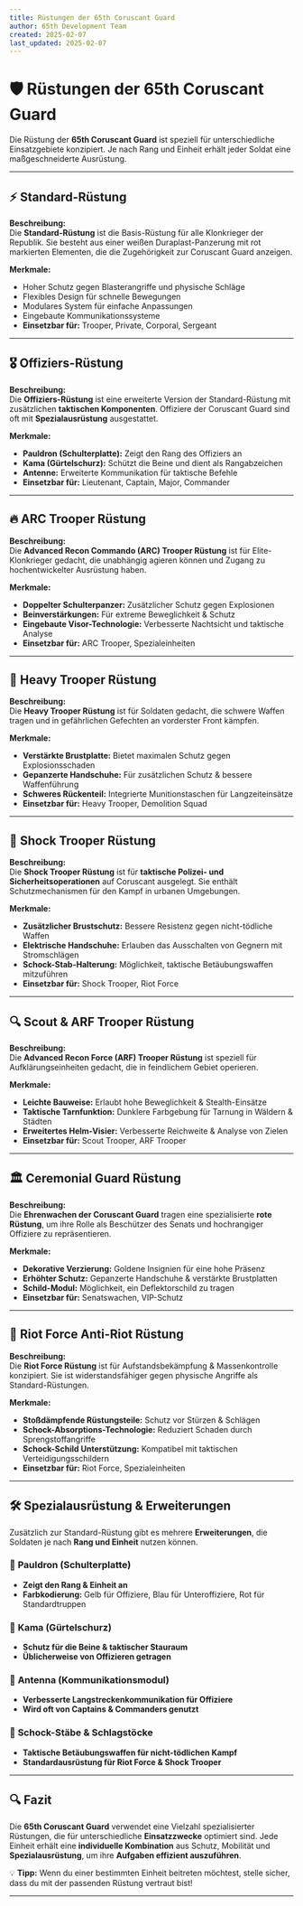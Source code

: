 ```yaml
---
title: Rüstungen der 65th Coruscant Guard
author: 65th Development Team
created: 2025-02-07
last_updated: 2025-02-07
---
```


# 🛡 Rüstungen der 65th Coruscant Guard

Die Rüstung der **65th Coruscant Guard** ist speziell für unterschiedliche Einsatzgebiete konzipiert. Je nach Rang und Einheit erhält jeder Soldat eine maßgeschneiderte Ausrüstung.

---

## ⚡ **Standard-Rüstung**
**Beschreibung:**  
Die **Standard-Rüstung** ist die Basis-Rüstung für alle Klonkrieger der Republik. Sie besteht aus einer weißen Duraplast-Panzerung mit rot markierten Elementen, die die Zugehörigkeit zur Coruscant Guard anzeigen.

**Merkmale:**
- Hoher Schutz gegen Blasterangriffe und physische Schläge
- Flexibles Design für schnelle Bewegungen
- Modulares System für einfache Anpassungen
- Eingebaute Kommunikationssysteme
- **Einsetzbar für:** Trooper, Private, Corporal, Sergeant

---

## 🎖 **Offiziers-Rüstung**
**Beschreibung:**  
Die **Offiziers-Rüstung** ist eine erweiterte Version der Standard-Rüstung mit zusätzlichen **taktischen Komponenten**. Offiziere der Coruscant Guard sind oft mit **Spezialausrüstung** ausgestattet.

**Merkmale:**
- **Pauldron (Schulterplatte):** Zeigt den Rang des Offiziers an
- **Kama (Gürtelschurz):** Schützt die Beine und dient als Rangabzeichen
- **Antenne:** Erweiterte Kommunikation für taktische Befehle
- **Einsetzbar für:** Lieutenant, Captain, Major, Commander

---

## 🔥 **ARC Trooper Rüstung**
**Beschreibung:**  
Die **Advanced Recon Commando (ARC) Trooper Rüstung** ist für Elite-Klonkrieger gedacht, die unabhängig agieren können und Zugang zu hochentwickelter Ausrüstung haben.

**Merkmale:**
- **Doppelter Schulterpanzer:** Zusätzlicher Schutz gegen Explosionen
- **Beinverstärkungen:** Für extreme Beweglichkeit & Schutz
- **Eingebaute Visor-Technologie:** Verbesserte Nachtsicht und taktische Analyse
- **Einsetzbar für:** ARC Trooper, Spezialeinheiten

---

## 💪 **Heavy Trooper Rüstung**
**Beschreibung:**  
Die **Heavy Trooper Rüstung** ist für Soldaten gedacht, die schwere Waffen tragen und in gefährlichen Gefechten an vorderster Front kämpfen.

**Merkmale:**
- **Verstärkte Brustplatte:** Bietet maximalen Schutz gegen Explosionsschaden
- **Gepanzerte Handschuhe:** Für zusätzlichen Schutz & bessere Waffenführung
- **Schweres Rückenteil:** Integrierte Munitionstaschen für Langzeiteinsätze
- **Einsetzbar für:** Heavy Trooper, Demolition Squad

---

## 🦾 **Shock Trooper Rüstung**
**Beschreibung:**  
Die **Shock Trooper Rüstung** ist für **taktische Polizei- und Sicherheitsoperationen** auf Coruscant ausgelegt. Sie enthält Schutzmechanismen für den Kampf in urbanen Umgebungen.

**Merkmale:**
- **Zusätzlicher Brustschutz:** Bessere Resistenz gegen nicht-tödliche Waffen
- **Elektrische Handschuhe:** Erlauben das Ausschalten von Gegnern mit Stromschlägen
- **Schock-Stab-Halterung:** Möglichkeit, taktische Betäubungswaffen mitzuführen
- **Einsetzbar für:** Shock Trooper, Riot Force

---

## 🔍 **Scout & ARF Trooper Rüstung**
**Beschreibung:**  
Die **Advanced Recon Force (ARF) Trooper Rüstung** ist speziell für Aufklärungseinheiten gedacht, die in feindlichem Gebiet operieren.

**Merkmale:**
- **Leichte Bauweise:** Erlaubt hohe Beweglichkeit & Stealth-Einsätze
- **Taktische Tarnfunktion:** Dunklere Farbgebung für Tarnung in Wäldern & Städten
- **Erweitertes Helm-Visier:** Verbesserte Reichweite & Analyse von Zielen
- **Einsetzbar für:** Scout Trooper, ARF Trooper

---

## 🏛 **Ceremonial Guard Rüstung**
**Beschreibung:**  
Die **Ehrenwachen der Coruscant Guard** tragen eine spezialisierte **rote Rüstung**, um ihre Rolle als Beschützer des Senats und hochrangiger Offiziere zu repräsentieren.

**Merkmale:**
- **Dekorative Verzierung:** Goldene Insignien für eine hohe Präsenz
- **Erhöhter Schutz:** Gepanzerte Handschuhe & verstärkte Brustplatten
- **Schild-Modul:** Möglichkeit, ein Deflektorschild zu tragen
- **Einsetzbar für:** Senatswachen, VIP-Schutz

---

## 🛑 **Riot Force Anti-Riot Rüstung**
**Beschreibung:**  
Die **Riot Force Rüstung** ist für Aufstandsbekämpfung & Massenkontrolle konzipiert. Sie ist widerstandsfähiger gegen physische Angriffe als Standard-Rüstungen.

**Merkmale:**
- **Stoßdämpfende Rüstungsteile:** Schutz vor Stürzen & Schlägen
- **Schock-Absorptions-Technologie:** Reduziert Schaden durch Sprengstoffangriffe
- **Schock-Schild Unterstützung:** Kompatibel mit taktischen Verteidigungsschildern
- **Einsetzbar für:** Riot Force, Spezialeinheiten

---

## 🛠 **Spezialausrüstung & Erweiterungen**
Zusätzlich zur Standard-Rüstung gibt es mehrere **Erweiterungen**, die Soldaten je nach **Rang und Einheit** nutzen können.

### 🔹 **Pauldron (Schulterplatte)**
- **Zeigt den Rang & Einheit an**
- **Farbkodierung:** Gelb für Offiziere, Blau für Unteroffiziere, Rot für Standardtruppen

### 🔹 **Kama (Gürtelschurz)**
- **Schutz für die Beine & taktischer Stauraum**
- **Üblicherweise von Offizieren getragen**

### 🔹 **Antenna (Kommunikationsmodul)**
- **Verbesserte Langstreckenkommunikation für Offiziere**
- **Wird oft von Captains & Commanders genutzt**

### 🔹 **Schock-Stäbe & Schlagstöcke**
- **Taktische Betäubungswaffen für nicht-tödlichen Kampf**
- **Standardausrüstung für Riot Force & Shock Trooper**

---

## 🔍 **Fazit**
Die **65th Coruscant Guard** verwendet eine Vielzahl spezialisierter Rüstungen, die für unterschiedliche **Einsatzzwecke** optimiert sind. Jede Einheit erhält eine **individuelle Kombination** aus Schutz, Mobilität und **Spezialausrüstung**, um ihre **Aufgaben effizient auszuführen**.

💡 **Tipp:** Wenn du einer bestimmten Einheit beitreten möchtest, stelle sicher, dass du mit der passenden Rüstung vertraut bist!

---
